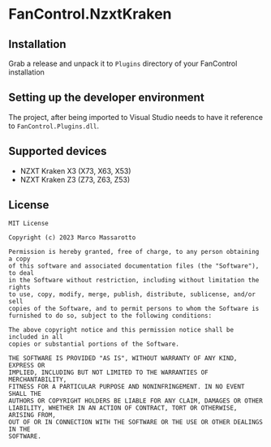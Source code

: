 # FanControl.NzxtKraken

## Installation

Grab a release and unpack it to `Plugins` directory of your FanControl installation

## Setting up the developer environment

The project, after being imported to Visual Studio needs to have it reference to `FanControl.Plugins.dll`.

## Supported devices

- NZXT Kraken X3 (X73, X63, X53)
- NZXT Kraken Z3 (Z73, Z63, Z53)

## License

```
MIT License

Copyright (c) 2023 Marco Massarotto

Permission is hereby granted, free of charge, to any person obtaining a copy
of this software and associated documentation files (the "Software"), to deal
in the Software without restriction, including without limitation the rights
to use, copy, modify, merge, publish, distribute, sublicense, and/or sell
copies of the Software, and to permit persons to whom the Software is
furnished to do so, subject to the following conditions:

The above copyright notice and this permission notice shall be included in all
copies or substantial portions of the Software.

THE SOFTWARE IS PROVIDED "AS IS", WITHOUT WARRANTY OF ANY KIND, EXPRESS OR
IMPLIED, INCLUDING BUT NOT LIMITED TO THE WARRANTIES OF MERCHANTABILITY,
FITNESS FOR A PARTICULAR PURPOSE AND NONINFRINGEMENT. IN NO EVENT SHALL THE
AUTHORS OR COPYRIGHT HOLDERS BE LIABLE FOR ANY CLAIM, DAMAGES OR OTHER
LIABILITY, WHETHER IN AN ACTION OF CONTRACT, TORT OR OTHERWISE, ARISING FROM,
OUT OF OR IN CONNECTION WITH THE SOFTWARE OR THE USE OR OTHER DEALINGS IN THE
SOFTWARE.
```
